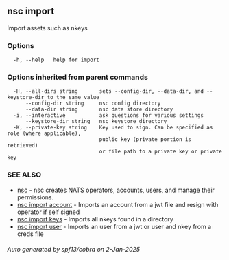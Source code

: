 ## nsc import

Import assets such as nkeys

### Options

```
  -h, --help   help for import
```

### Options inherited from parent commands

```
  -H, --all-dirs string       sets --config-dir, --data-dir, and --keystore-dir to the same value
      --config-dir string     nsc config directory
      --data-dir string       nsc data store directory
  -i, --interactive           ask questions for various settings
      --keystore-dir string   nsc keystore directory
  -K, --private-key string    Key used to sign. Can be specified as role (where applicable),
                              public key (private portion is retrieved)
                              or file path to a private key or private key 
```

### SEE ALSO

* [nsc](nsc.md)	 - nsc creates NATS operators, accounts, users, and manage their permissions.
* [nsc import account](nsc_import_account.md)	 - Imports an account from a jwt file and resign with operator if self signed
* [nsc import keys](nsc_import_keys.md)	 - Imports all nkeys found in a directory
* [nsc import user](nsc_import_user.md)	 - Imports an user from a jwt or user and nkey from a creds file

###### Auto generated by spf13/cobra on 2-Jan-2025
